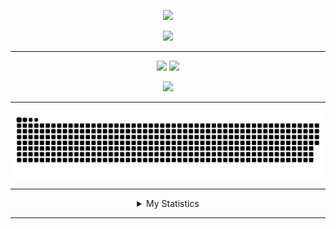 <div align="center">
	<p>
		<img src = "https://readme-typing-svg.herokuapp.com?duration=2500&size=26&color=20C20E&center=true&lines=Hey,+I'm+Valensce!">
	</p>
	<p>
		<img src="https://profile-counter.glitch.me/valensce/count.svg">
	</p>
	<hr>
	<p>
		<img src="https://img.shields.io/github/stars/Valensce">
		<a href="https://github.com/TurnipGuy30"><img src="https://img.shields.io/badge/Shoutout-TurnipGuy30-cyan"></a>
	</p>
	<!-- <p>
		<a href="mailto:swarovskiswanski@gmail.com"><img src="https://img.shields.io/badge/My-Email-99A5FF"></a>
		<a href="https://github.com/Valensce/School-projects"><img src="https://img.shields.io/badge/My-Assignments-blueviolet"></a>
		<a href="https://open.spotify.com/user/8jsmxggsn2pqgcphminrgxxwf"><img src="https://img.shields.io/badge/My-Spotify-darkgreen"></a>
	</p> -->
	<p>
		<a href="https://github.com/Valensce/Valensce/actions/workflows/metrics.yml"><img src="https://github.com/Valensce/Valensce/actions/workflows/metrics.yml/badge.svg?branch=main"></a>
	</p>
	<hr>
	<img align="center" src="https://raw.githubusercontent.com/Valensce/Valensce/output/github-contribution-grid-snake.svg" href="https://github.com/Valensce"><br><hr>
	<details><summary>My Statistics</summary>
	<!--<p>
		<img src="https://github-readme-stats.vercel.app/api/top-langs?username=Valensce&show_icons=true&locale=en&layout=compact&theme=tokyonight&langs_count=10">
	</p>-->
	<p>
		<img src="github-metrics.svg">
	</p>
	<hr>
	<p>
		<img src="https://github-profile-trophy.vercel.app/?username=Valensce&column=-1&theme=dracula">
	</p></details>
	<hr>
</div>
